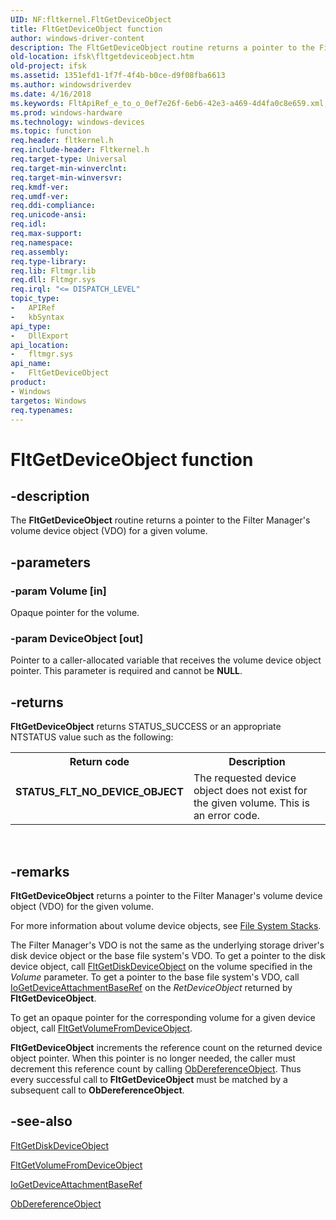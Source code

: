 ```yaml
---
UID: NF:fltkernel.FltGetDeviceObject
title: FltGetDeviceObject function
author: windows-driver-content
description: The FltGetDeviceObject routine returns a pointer to the Filter Manager's volume device object (VDO) for a given volume.
old-location: ifsk\fltgetdeviceobject.htm
old-project: ifsk
ms.assetid: 1351efd1-1f7f-4f4b-b0ce-d9f08fba6613
ms.author: windowsdriverdev
ms.date: 4/16/2018
ms.keywords: FltApiRef_e_to_o_0ef7e26f-6eb6-42e3-a469-4d4fa0c8e659.xml, FltGetDeviceObject, FltGetDeviceObject routine [Installable File System Drivers], fltkernel/FltGetDeviceObject, ifsk.fltgetdeviceobject
ms.prod: windows-hardware
ms.technology: windows-devices
ms.topic: function
req.header: fltkernel.h
req.include-header: Fltkernel.h
req.target-type: Universal
req.target-min-winverclnt: 
req.target-min-winversvr: 
req.kmdf-ver: 
req.umdf-ver: 
req.ddi-compliance: 
req.unicode-ansi: 
req.idl: 
req.max-support: 
req.namespace: 
req.assembly: 
req.type-library: 
req.lib: Fltmgr.lib
req.dll: Fltmgr.sys
req.irql: "<= DISPATCH_LEVEL"
topic_type:
-	APIRef
-	kbSyntax
api_type:
-	DllExport
api_location:
-	fltmgr.sys
api_name:
-	FltGetDeviceObject
product:
- Windows
targetos: Windows
req.typenames: 
---
```


# FltGetDeviceObject function


## -description


The <b>FltGetDeviceObject</b> routine returns a pointer to the Filter Manager's volume device object (VDO) for a given volume. 


## -parameters




### -param Volume [in]

Opaque pointer for the volume. 


### -param DeviceObject [out]

Pointer to a caller-allocated variable that receives the volume device object pointer. This parameter is required and cannot be <b>NULL</b>. 


## -returns



<b>FltGetDeviceObject</b> returns STATUS_SUCCESS or an appropriate NTSTATUS value such as the following: 

<table>
<tr>
<th>Return code</th>
<th>Description</th>
</tr>
<tr>
<td width="40%">
<dl>
<dt><b>STATUS_FLT_NO_DEVICE_OBJECT</b></dt>
</dl>
</td>
<td width="60%">
The requested device object does not exist for the given volume. This is an error code. 

</td>
</tr>
</table>
 




## -remarks



<b>FltGetDeviceObject</b> returns a pointer to the Filter Manager's volume device object (VDO) for the given volume. 

For more information about volume device objects, see <a href="https://msdn.microsoft.com/67839ffb-fe38-42c2-8f33-89d01d796d8a">File System Stacks</a>. 

The Filter Manager's VDO is not the same as the underlying storage driver's disk device object or the base file system's VDO. To get a pointer to the disk device object, call <a href="https://msdn.microsoft.com/library/windows/hardware/ff543013">FltGetDiskDeviceObject</a> on the volume specified in the <i>Volume</i> parameter. To get a pointer to the base file system's VDO, call <a href="https://msdn.microsoft.com/library/windows/hardware/ff548365">IoGetDeviceAttachmentBaseRef</a> on the <i>RetDeviceObject</i> returned by <b>FltGetDeviceObject</b>. 

To get an opaque pointer for the corresponding volume for a given device object, call <a href="https://msdn.microsoft.com/library/windows/hardware/ff543197">FltGetVolumeFromDeviceObject</a>. 

<b>FltGetDeviceObject</b> increments the reference count on the returned device object pointer. When this pointer is no longer needed, the caller must decrement this reference count by calling <a href="https://msdn.microsoft.com/library/windows/hardware/ff557724">ObDereferenceObject</a>. Thus every successful call to <b>FltGetDeviceObject</b> must be matched by a subsequent call to <b>ObDereferenceObject</b>. 




## -see-also




<a href="https://msdn.microsoft.com/library/windows/hardware/ff543013">FltGetDiskDeviceObject</a>



<a href="https://msdn.microsoft.com/library/windows/hardware/ff543197">FltGetVolumeFromDeviceObject</a>



<a href="https://msdn.microsoft.com/library/windows/hardware/ff548365">IoGetDeviceAttachmentBaseRef</a>



<a href="https://msdn.microsoft.com/library/windows/hardware/ff557724">ObDereferenceObject</a>
 

 

